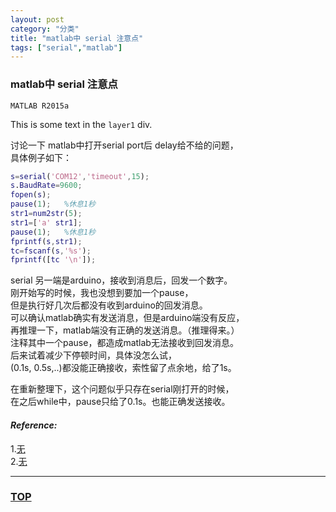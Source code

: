 ```yaml
---
layout: post
category: "分类"
title: "matlab中 serial 注意点"
tags: ["serial","matlab"]
---
```



### matlab中 serial 注意点  

<a name="top"></a>

`MATLAB R2015a`  

This is some text in the ` layer1 ` div.  

讨论一下 matlab中打开serial port后 delay给不给的问题，  
具体例子如下：  

~~~matlab
s=serial('COM12','timeout',15);
s.BaudRate=9600;
fopen(s);
pause(1);	%休息1秒
str1=num2str(5);
str1=['a' str1];
pause(1);	%休息1秒
fprintf(s,str1);
tc=fscanf(s,'%s');
fprintf([tc '\n']);
~~~

serial 另一端是arduino，接收到消息后，回发一个数字。  
刚开始写的时候，我也没想到要加一个pause，  
但是执行好几次后都没有收到arduino的回发消息。  
可以确认matlab确实有发送消息，但是arduino端没有反应，  
再推理一下，matlab端没有正确的发送消息。（推理得来。）  
注释其中一个pause，都造成matlab无法接收到回发消息。  
后来试着减少下停顿时间，具体没怎么试，  
(0.1s, 0.5s,..)都没能正确接收，索性留了点余地，给了1s。

在重新整理下，这个问题似乎只存在serial刚打开的时候，  
在之后while中，pause只给了0.1s。也能正确发送接收。  


#### *Reference:*  

1.[无]()  
2.[无]()  

- - - 

### [TOP](#top)

